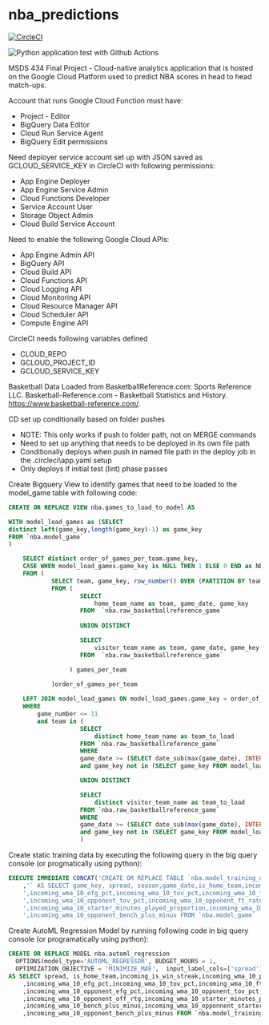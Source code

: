 # nba_predictions
[![CircleCI](https://circleci.com/gh/cwilbar04/nba-predictions.svg?style=shield)](https://circleci.com/gh/cwilbar04/nba-predictions)

![Python application test with Github Actions](https://github.com/cwilbar04/nba-predictions/workflows/Python%20application%20test%20with%20Github%20Actions/badge.svg)


MSDS 434 Final Project - Cloud-native analytics application that is hosted on the Google Cloud Platform used to predict NBA scores in head to head match-ups.

Account that runs Google Cloud Function must have: 
  - Project - Editor 
  - BigQuery Data Editor 
  - Cloud Run Service Agent
  - BigQuery Edit permissions

Need deployer service account set up with JSON saved as GCLOUD_SERVICE_KEY in CircleCI with following permissions:
  - App Engine Deployer
  - App Engine Service Admin
  - Cloud Functions Developer
  - Service Account User
  - Storage Object Admin
  - Cloud Build Service Account

Need to enable the following Google Cloud APIs:
  - App Engine Admin API
  - BigQuery API
  - Cloud Build API
  - Cloud Functions API
  - Cloud Logging API
  - Cloud Monitoring API
  - Cloud Resource Manager API
  - Cloud Scheduler API
  - Compute Engine API

CircleCI needs following variables defined
- CLOUD_REPO	
- GCLOUD_PROJECT_ID	
- GCLOUD_SERVICE_KEY

Basketball Data Loaded from BasketballReference.com:
Sports Reference LLC. Basketball-Reference.com - Basketball Statistics and History. https://www.basketball-reference.com/.

CD set up conditionally based on folder pushes
  - NOTE: This only works if push to folder path, not on MERGE commands
  - Need to set up anything that needs to be deployed in its own file path
  - Conditionally deploys when push in named file path in the deploy job in the .circleci\app.yaml setup
  - Only deploys if initial test (lint) phase passes

Create Bigquery View to identify games that need to be loaded to the model_game table with following code: 
 
```SQL
CREATE OR REPLACE VIEW nba.games_to_load_to_model AS

WITH model_load_games as (SELECT 
distinct left(game_key,length(game_key)-1) as game_key 
FROM `nba.model_game`
)

    SELECT distinct order_of_games_per_team.game_key, 
    CASE WHEN model_load_games.game_key is NULL THEN 1 ELSE 0 END as NEEDS_TO_LOAD_TO_MODEL
    FROM (
            SELECT team, game_key, row_number() OVER (PARTITION BY team ORDER BY game_date desc) as game_number
            FROM (
                    SELECT
                        home_team_name as team, game_date, game_key
                    FROM  `nba.raw_basketballreference_game`
    
                    UNION DISTINCT 

                    SELECT
                        visitor_team_name as team, game_date, game_key
                    FROM  `nba.raw_basketballreference_game`

                 ) games_per_team

            )order_of_games_per_team
            
    LEFT JOIN model_load_games ON model_load_games.game_key = order_of_games_per_team.game_key
    WHERE 
        game_number <= 11
        and team in (
                    SELECT 
                        distinct home_team_name as team_to_load
                    FROM `nba.raw_basketballreference_game`
                    WHERE 
                    game_date >= (SELECT date_sub(max(game_date), INTERVAL 1 YEAR) FROM `nba.raw_basketballreference_game` )
                    and game_key not in (SELECT game_key FROM model_load_games)

                    UNION DISTINCT

                    SELECT 
                        distinct visitor_team_name as team_to_load
                    FROM `nba.raw_basketballreference_game`
                    WHERE 
                    game_date >= (SELECT date_sub(max(game_date), INTERVAL 1 YEAR) FROM `nba.raw_basketballreference_game`)
                    and game_key not in (SELECT game_key FROM model_load_games)              
                    ) 
``` 
 
Create static training data by executing the following query in the big query console (or progmatically using python): 

```SQL
EXECUTE IMMEDIATE CONCAT('CREATE OR REPLACE TABLE `nba.model_training_data_', FORMAT_DATE('%Y%m%d', CURRENT_DATE())
    ,'` AS SELECT game_key, spread, season,game_date,is_home_team,incoming_is_win_streak,incoming_wma_10_pace',
    ',incoming_wma_10_efg_pct,incoming_wma_10_tov_pct,incoming_wma_10_ft_rate,incoming_wma_10_off_rtg,incoming_wma_10_opponent_efg_pct',
    ',incoming_wma_10_opponent_tov_pct,incoming_wma_10_opponent_ft_rate,incoming_wma_10_opponent_off_rtg',
    ',incoming_wma_10_starter_minutes_played_proportion,incoming_wma_10_bench_plus_minus,incoming_wma_10_opponnent_starter_minutes_played_proportion',
    ',incoming_wma_10_opponent_bench_plus_minus FROM `nba.model_game` ');
``` 
 
Create AutoML Regression Model by running following code in big query console (or programatically using python): 

```SQL
CREATE OR REPLACE MODEL nba.automl_regression
  OPTIONS(model_type='AUTOML_REGRESSOR', BUDGET_HOURS = 1,
  OPTIMIZATION_OBJECTIVE = 'MINIMIZE_MAE',  input_label_cols=['spread'])
AS SELECT spread, is_home_team,incoming_is_win_streak,incoming_wma_10_pace
    ,incoming_wma_10_efg_pct,incoming_wma_10_tov_pct,incoming_wma_10_ft_rate,incoming_wma_10_off_rtg
    ,incoming_wma_10_opponent_efg_pct,incoming_wma_10_opponent_tov_pct,incoming_wma_10_opponent_ft_rate
    ,incoming_wma_10_opponent_off_rtg,incoming_wma_10_starter_minutes_played_proportion
    ,incoming_wma_10_bench_plus_minus,incoming_wma_10_opponnent_starter_minutes_played_proportion
    ,incoming_wma_10_opponent_bench_plus_minus FROM `nba.model_training_data_20210228`;
``` 
 

